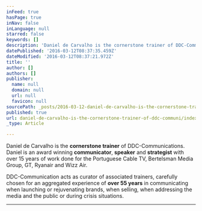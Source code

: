 ```yaml
---
inFeed: true
hasPage: true
inNav: false
inLanguage: null
starred: false
keywords: []
description: 'Daniel de Carvalho is the cornerstone trainer of DDC-Communications. Daniel is an award winning communicator, speaker and strategist with over 15 years of work done for the Portuguese Cable TV, Bertelsman Media Group, GT, Ryanair and Wizz Air. '
datePublished: '2016-03-12T08:37:35.459Z'
dateModified: '2016-03-12T08:37:21.972Z'
title: ''
author: []
authors: []
publisher:
  name: null
  domain: null
  url: null
  favicon: null
sourcePath: _posts/2016-03-12-daniel-de-carvalho-is-the-cornerstone-trainer-of-ddc-communi.md
published: true
url: daniel-de-carvalho-is-the-cornerstone-trainer-of-ddc-communi/index.html
_type: Article

---
```

Daniel de Carvalho is the **cornerstone trainer** of DDC-Communications. Daniel is an award winning **communicator**, **speaker** and **strategist** with over 15 years of work done for the Portuguese Cable TV, Bertelsman Media Group, GT, Ryanair and Wizz Air. 

DDC-Communication acts as curator of associated trainers, carefully chosen for an aggregated experience of **over 55 years** in communicating when launching or rejuvenating brands, when selling, when addressing the media and the public or during crisis situations.   

****
